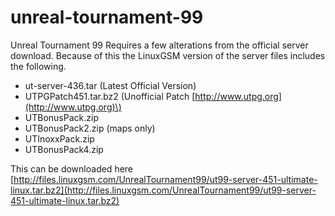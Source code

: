 # unreal-tournament-99

Unreal Tournament 99 Requires a few alterations from the official server download. Because of this the LinuxGSM version of the server files includes the following.

* ut-server-436.tar \(Latest Official Version\)
* UTPGPatch451.tar.bz2 \(Unofficial Patch [http://www.utpg.org](http://www.utpg.org)\)
* UTBonusPack.zip
* UTBonusPack2.zip \(maps only\)
* UTInoxxPack.zip
* UTBonusPack4.zip

This can be downloaded here [http://files.linuxgsm.com/UnrealTournament99/ut99-server-451-ultimate-linux.tar.bz2](http://files.linuxgsm.com/UnrealTournament99/ut99-server-451-ultimate-linux.tar.bz2)

